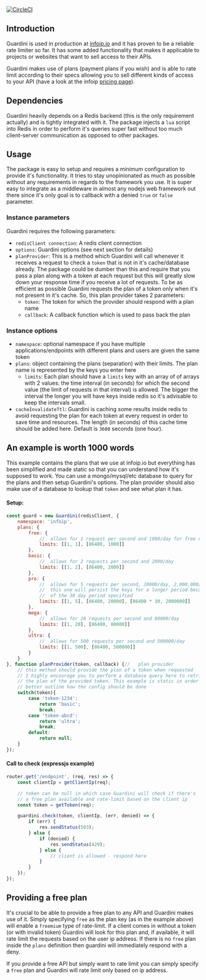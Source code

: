 [![CircleCI](https://circleci.com/gh/ciokan/guardini/tree/master.svg?style=svg)](https://circleci.com/gh/ciokan/guardini/tree/master)

## Introduction

Guardini is used in production at [infoip.io](https://infoip.io) and it has proven to be a reliable rate limiter so far.
It has some added functionality that makes it applicable to projects or websites that want to sell access to their APIs.

Guardini makes use of plans (payment plans if you wish) and is able to rate limit according to their specs allowing you
to sell different kinds of access to your API (have a look at the infoip [pricing page](http://www.infoip.io/pricing.html)).

## Dependencies

Guardini heavily depends on a Redis backend (this is the only requirement actually) and is tightly integrated with it. The
package injects a `lua` script into Redis in order to perform it's queries super fast without too much client-server communication
as opposed to other packages.

## Usage

The package is easy to setup and requires a minimum configuration to provide it's functionality. It tries to stay unopinionated
as much as possible without any requirements in regards to the framework you use. It is super easy to integrate as a middleware
in almost any nodejs web framework out there since it's only goal is to callback with a denied `true` or `false` parameter.

### Instance parameters

Guardini requires the following parameters:

- `redisClient connection`: A redis client connection
- `options`: Guardini options (see next section for details)
- `planProvider`: This is a method which Guardini will call whenever it receives a request to check a `token` that is not in it's
cache/database already. The package could be dumber than this and require that you pass a plan along with a token at each request
but this will greatly slow down your response time if you receive a lot of requests. To be as efficient as possible Guardini requests
the plan of a token only when it's not present in it's cache. So, this plan provider takes 2 parameters:
    - `token`: The token for which the provider should respond with a plan name
    - `callback`: A callback function which is used to pass back the plan

### Instance options

- `namespace`: optional namespace if you have multiple applications/endpoints with different plans and users are given the same token
- `plans`: object containing the plans (separation) with their limits. The plan name is represented by the keys you enter here
  - `limits`: Each plan should have a `limits` key with an array of of arrays with 2 values: the time interval (in seconds) for which
  the second value (the limit of requests in that interval) is allowed. The bigger the interval the longer you will have keys inside
  redis so it's advisable to keep the intervals small.
- `cacheInvalidateTtl`: Guardini is caching some results inside redis to avoid requesting the plan for each token at every request
in order to save time and resources. The length (in seconds) of this cache time should be added here. Default is `3600` seconds (one hour).

## An example is worth 1000 words

This example contains the plans that we use at infoip.io but everything has been simplified and made static so that you can understand
how it's supposed to work. You can use a mongo/mysql/etc database to query for the plans and then setup Guardini's options. The plan
provider should also make use of a database to lookup that `token` and see what plan it has.

#### Setup:
```javascript
const guard = new Guardini(redisClient, {
	namespace: 'infoip',
	plans: {
		free: {
			//	allows for 1 request per second and 1000/day for free users
			limits: [[1, 1], [86400, 1000]]
		},
		basic: {
			//	allows for 2 requests per second and 2000/day
			limits: [[1, 2], [86400, 2000]]
		},
		pro: {
			//	allows for 5 requests per second, 20000/day, 2,000,000/month
			//  this one will persist the keys for a longer period because
			//  of the 30 day period specified
			limits: [[1, 5], [86400, 20000], [86400 * 30, 2000000]]
		},
		mega: {
			//	allows for 20 requests per second and 80000/day
			limits: [[1, 20], [86400, 80000]]
		},
		ultra: {
			//	allows for 500 requests per second and 500000/day
			limits: [[1, 500], [86400, 500000]]
		}
	}
}, function planProvider(token, callback) {//	plan provider
	// this method should provide the plan of a token when requested
	// I highly encourage you to perform a database query here to retrieve
	// the plan of the provided token. This example is static in order to
	// better outline how the config should be done
	switch(token){
		case 'token-1234':
			return 'basic';
			break;
		case 'token-abcd':
			return 'ultra';
			break;
		default:
			return null;
	}
});
```

#### Call to check (expressjs example)

```javascript
router.get('/endpoint', (req, res) => {
	const clientIp = getClientIp(req);

	// token can be null in which case Guardini will check if there's
	// a free plan available and rate-limit based on the client ip
	const token = getToken(req);

	guardini.check(token, clientIp, (err, denied) => {
		if (err) {
			res.sendStatus(503);
		} else {
			if (denied) {
				res.sendStatus(429);
			} else {
				// client is allowed - respond here
			}
		}
	});
});
```

## Providing a free plan

It's crucial to be able to provide a free plan to any API and Guardini makes use of it. Simply specifying `free` as the plan key (as in the example above)
will enable a `freemium` type of rate-limit. If a client comes in without a token (or with invalid token) Guardini will look for this plan and, if available,
it will rate limit the requests based on the user ip address. If there is no `free` plan inside the `plans` definition then guardini will immediately
respond with a deny.

If you provide a free API but simply want to rate limit you can simply specify a `free` plan and Guardini will rate limit only based on ip address.